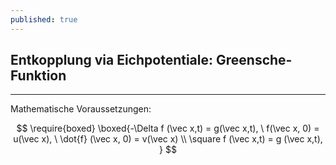 ```yaml
---
published: true
---
```

## Entkopplung via Eichpotentiale: Greensche-Funktion
---
Mathematische Voraussetzungen:

$$ \require{boxed} \boxed{-\Delta f (\vec x,t) = g(\vec x,t), \ f(\vec x, 0) = u(\vec x), \ \dot{f} (\vec x, 0) = v(\vec x) \\ \square f (\vec x,t) = g (\vec x,t),  } $$
